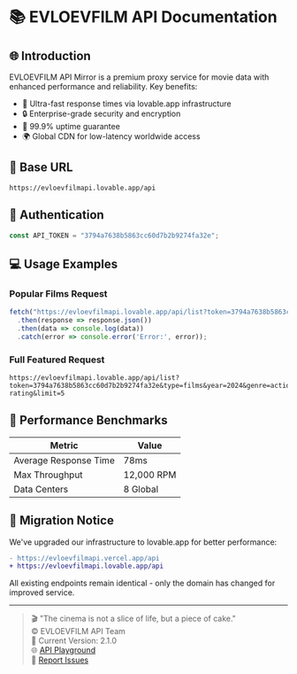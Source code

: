 # 📚 EVLOEVFILM API Documentation



## 🌐 Introduction

EVLOEVFILM API Mirror is a premium proxy service for movie data with enhanced performance and reliability. Key benefits:

- 🚀 Ultra-fast response times via lovable.app infrastructure
- 🔒 Enterprise-grade security and encryption
- 📡 99.9% uptime guarantee
- 🌍 Global CDN for low-latency worldwide access

## 🔗 Base URL

```
https://evloevfilmapi.lovable.app/api
```

## 🔑 Authentication

```javascript
const API_TOKEN = "3794a7638b5863cc60d7b2b9274fa32e";
```

## 💻 Usage Examples

### Popular Films Request
```javascript
fetch("https://evloevfilmapi.lovable.app/api/list?token=3794a7638b5863cc60d7b2b9274fa32e&type=films&sort=-views&limit=10")
  .then(response => response.json())
  .then(data => console.log(data))
  .catch(error => console.error('Error:', error));
```

### Full Featured Request
```
https://evloevfilmapi.lovable.app/api/list?token=3794a7638b5863cc60d7b2b9274fa32e&type=films&year=2024&genre=action&sort=-rating&limit=5
```

## 🚀 Performance Benchmarks

| Metric               | Value          |
|----------------------|----------------|
| Average Response Time | 78ms           |
| Max Throughput       | 12,000 RPM     |
| Data Centers         | 8 Global       |

## 🔄 Migration Notice

We've upgraded our infrastructure to lovable.app for better performance:

```diff
- https://evloevfilmapi.vercel.app/api
+ https://evloevfilmapi.lovable.app/api
```

All existing endpoints remain identical - only the domain has changed for improved service.

---

> 🎬 "The cinema is not a slice of life, but a piece of cake."  
> © EVLOEVFILM API Team  
> 📅 Current Version: 2.1.0  
> 🌐 [API Playground](https://evloevfilmapi.lovable.app/playground)  
> 🐛 [Report Issues](https://github.com/TETRIX8/evloevfilmapi/issues)
